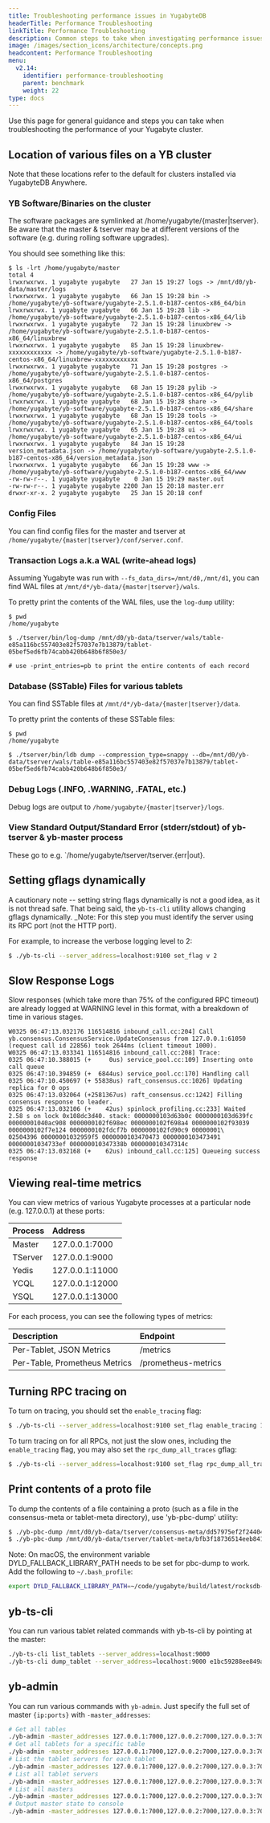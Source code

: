```yaml
---
title: Troubleshooting performance issues in YugabyteDB
headerTitle: Performance Troubleshooting
linkTitle: Performance Troubleshooting
description: Common steps to take when investigating performance issues in YugabyteDB
image: /images/section_icons/architecture/concepts.png
headcontent: Performance Troubleshooting
menu:
  v2.14:
    identifier: performance-troubleshooting
    parent: benchmark
    weight: 22
type: docs
---
```


Use this page for general guidance and steps you can take when troubleshooting the performance of your Yugabyte cluster.

## Location of various files on a YB cluster

Note that these locations refer to the default for clusters installed via YugabyteDB Anywhere.

### YB Software/Binaries on the cluster

The software packages are symlinked at /home/yugabyte/{master|tserver}. Be aware that the master & tserver may be at different versions of the software (e.g. during rolling software upgrades).

You should see something like this:

```output
$ ls -lrt /home/yugabyte/master
total 4
lrwxrwxrwx. 1 yugabyte yugabyte   27 Jan 15 19:27 logs -> /mnt/d0/yb-data/master/logs
lrwxrwxrwx. 1 yugabyte yugabyte   66 Jan 15 19:28 bin -> /home/yugabyte/yb-software/yugabyte-2.5.1.0-b187-centos-x86_64/bin
lrwxrwxrwx. 1 yugabyte yugabyte   66 Jan 15 19:28 lib -> /home/yugabyte/yb-software/yugabyte-2.5.1.0-b187-centos-x86_64/lib
lrwxrwxrwx. 1 yugabyte yugabyte   72 Jan 15 19:28 linuxbrew -> /home/yugabyte/yb-software/yugabyte-2.5.1.0-b187-centos-x86_64/linuxbrew
lrwxrwxrwx. 1 yugabyte yugabyte   85 Jan 15 19:28 linuxbrew-xxxxxxxxxxxx -> /home/yugabyte/yb-software/yugabyte-2.5.1.0-b187-centos-x86_64/linuxbrew-xxxxxxxxxxxx
lrwxrwxrwx. 1 yugabyte yugabyte   71 Jan 15 19:28 postgres -> /home/yugabyte/yb-software/yugabyte-2.5.1.0-b187-centos-x86_64/postgres
lrwxrwxrwx. 1 yugabyte yugabyte   68 Jan 15 19:28 pylib -> /home/yugabyte/yb-software/yugabyte-2.5.1.0-b187-centos-x86_64/pylib
lrwxrwxrwx. 1 yugabyte yugabyte   68 Jan 15 19:28 share -> /home/yugabyte/yb-software/yugabyte-2.5.1.0-b187-centos-x86_64/share
lrwxrwxrwx. 1 yugabyte yugabyte   68 Jan 15 19:28 tools -> /home/yugabyte/yb-software/yugabyte-2.5.1.0-b187-centos-x86_64/tools
lrwxrwxrwx. 1 yugabyte yugabyte   65 Jan 15 19:28 ui -> /home/yugabyte/yb-software/yugabyte-2.5.1.0-b187-centos-x86_64/ui
lrwxrwxrwx. 1 yugabyte yugabyte   84 Jan 15 19:28 version_metadata.json -> /home/yugabyte/yb-software/yugabyte-2.5.1.0-b187-centos-x86_64/version_metadata.json
lrwxrwxrwx. 1 yugabyte yugabyte   66 Jan 15 19:28 www -> /home/yugabyte/yb-software/yugabyte-2.5.1.0-b187-centos-x86_64/www
-rw-rw-r--. 1 yugabyte yugabyte    0 Jan 15 19:29 master.out
-rw-rw-r--. 1 yugabyte yugabyte 2200 Jan 15 20:18 master.err
drwxr-xr-x. 2 yugabyte yugabyte   25 Jan 15 20:18 conf
```

### Config Files

You can find config files for the master and tserver at `/home/yugabyte/{master|tserver}/conf/server.conf`.

### Transaction Logs a.k.a WAL (write-ahead logs)

Assuming Yugabyte was run with `--fs_data_dirs=/mnt/d0,/mnt/d1`, you can find WAL files at `/mnt/d*/yb-data/{master|tserver}/wals`.

To pretty print the contents of the WAL files, use the `log-dump` utility:

```output
$ pwd
/home/yugabyte

$ ./tserver/bin/log-dump /mnt/d0/yb-data/tserver/wals/table-e85a116bc557403e82f57037e7b13879/tablet-05bef5ed6fb74cabb420b648b6f850e3/

# use -print_entries=pb to print the entire contents of each record
```

### Database (SSTable) Files for various tablets

You can find SSTable files at `/mnt/d*/yb-data/{master|tserver}/data`.

To pretty print the contents of these SSTable files:

```output
$ pwd
/home/yugabyte

$ ./tserver/bin/ldb dump --compression_type=snappy --db=/mnt/d0/yb-data/tserver/wals/table-e85a116bc557403e82f57037e7b13879/tablet-05bef5ed6fb74cabb420b648b6f850e3/
```

### Debug Logs (.INFO, .WARNING, .FATAL, etc.)

Debug logs are output to `/home/yugabyte/{master|tserver}/logs`.

### View Standard Output/Standard Error (stderr/stdout) of yb-tserver & yb-master process

These go to e.g. `/home/yugabyte/tserver/tserver.{err|out}.

## Setting gflags dynamically

A cautionary note -- setting string flags dynamically is not a good idea, as it is not thread safe. That being said, the `yb-ts-cli` utility allows changing gflags dynamically. _Note: For this step you must identify the server using its RPC port (not the HTTP port).

For example, to increase the verbose logging level to 2:

```sh
$ ./yb-ts-cli --server_address=localhost:9100 set_flag v 2
```

## Slow Response Logs

Slow responses (which take more than 75% of the configured RPC timeout) are already logged at WARNING level in this format, with a breakdown of time in various stages.

```log
W0325 06:47:13.032176 116514816 inbound_call.cc:204] Call yb.consensus.ConsensusService.UpdateConsensus from 127.0.0.1:61050 (request call id 22856) took 2644ms (client timeout 1000).
W0325 06:47:13.033341 116514816 inbound_call.cc:208] Trace:
0325 06:47:10.388015 (+     0us) service_pool.cc:109] Inserting onto call queue
0325 06:47:10.394859 (+  6844us) service_pool.cc:170] Handling call
0325 06:47:10.450697 (+ 55838us) raft_consensus.cc:1026] Updating replica for 0 ops
0325 06:47:13.032064 (+2581367us) raft_consensus.cc:1242] Filling consensus response to leader.
0325 06:47:13.032106 (+    42us) spinlock_profiling.cc:233] Waited 2.58 s on lock 0x108dc3d40. stack: 0000000103d63b0c 0000000103d639fc 00000001040ac908 0000000102f698ec 0000000102f698a4 0000000102f93039 0000000102f7e124 0000000102fdcf7b 0000000102fd90c9 00000001\
02504396 00000001032959f5 0000000103470473 0000000103473491 00000001034733ef 000000010347338b 000000010347314c
0325 06:47:13.032168 (+    62us) inbound_call.cc:125] Queueing success response
```

## Viewing real-time metrics

You can view metrics of various Yugabyte processes at a particular node (e.g. 127.0.0.1) at these ports:

| Process | Address |
| :------ | :------ |
| Master | 127.0.0.1:7000 |
| TServer | 127.0.0.1:9000 |
| Yedis | 127.0.0.1:11000 |
| YCQL | 127.0.0.1:12000 |
| YSQL | 127.0.0.1:13000 |

For each process, you can see the following types of metrics:

| Description | Endpoint |
| :---------- | :------- |
| Per-Tablet, JSON Metrics | /metrics |
| Per-Table, Prometheus Metrics | /prometheus-metrics |

## Turning RPC tracing on

To turn on tracing, you should set the `enable_tracing` flag:

```sh
$ ./yb-ts-cli --server_address=localhost:9100 set_flag enable_tracing 1
```

To turn tracing on for all RPCs, not just the slow ones, including the `enable_tracing` flag, you may also set the `rpc_dump_all_traces` gflag:

```sh
$ ./yb-ts-cli --server_address=localhost:9100 set_flag rpc_dump_all_traces 1
```

## Print contents of a proto file

To dump the contents of a file containing a proto (such as a file in the consensus-meta or tablet-meta directory), use 'yb-pbc-dump' utility:

```sh
$ ./yb-pbc-dump /mnt/d0/yb-data/tserver/consensus-meta/dd57975ef2f2440497b5d96fc32146d3
$ ./yb-pbc-dump /mnt/d0/yb-data/tserver/tablet-meta/bfb3f18736514eeb841b0307a066e66c
```

Note: On macOS, the environment variable DYLD_FALLBACK_LIBRARY_PATH needs to be set for pbc-dump to work. Add the following to `~/.bash_profile`:

```sh
export DYLD_FALLBACK_LIBRARY_PATH=~/code/yugabyte/build/latest/rocksdb-build
```

## yb-ts-cli

You can run various tablet related commands with yb-ts-cli by pointing at the master:

```sh
./yb-ts-cli list_tablets --server_address=localhost:9000
./yb-ts-cli dump_tablet --server_address=localhost:9000 e1bc59288ee849ab850ae0a40bd88649
```

## yb-admin

You can run various commands with `yb-admin`. Just specify the full set of master `{ip:ports}` with `-master_addresses`:

```sh
# Get all tables
./yb-admin -master_addresses 127.0.0.1:7000,127.0.0.2:7000,127.0.0.3:7000 list_tables
# Get all tablets for a specific table
./yb-admin -master_addresses 127.0.0.1:7000,127.0.0.2:7000,127.0.0.3:7000 list_tablets yb_load_test
# List the tablet servers for each tablet
./yb-admin -master_addresses 127.0.0.1:7000,127.0.0.2:7000,127.0.0.3:7000 list_tablet_servers $(./yb-admin -master_addresses 127.0.0.1:7000,127.0.0.2:7000,127.0.0.3:7000 list_tablets yb_load_test)
# List all tablet servers
./yb-admin -master_addresses 127.0.0.1:7000,127.0.0.2:7000,127.0.0.3:7000 list_all_tablet_servers
# List all masters
./yb-admin -master_addresses 127.0.0.1:7000,127.0.0.2:7000,127.0.0.3:7000 list_all_masters
# Output master state to console
./yb-admin -master_addresses 127.0.0.1:7000,127.0.0.2:7000,127.0.0.3:7000 dump_masters_state
```
